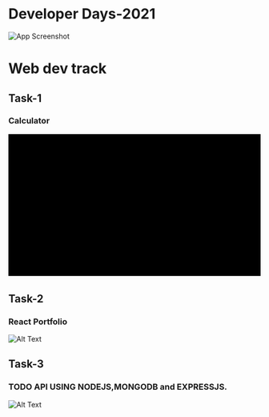 
# Developer Days-2021

![App Screenshot](https://pbs.twimg.com/media/E-dO7tlUYAEApOo?format=jpg&name=medium)

  
# Web dev track
## Task-1

### Calculator

![Alt Text](./image/p2.gif)

## Task-2

### React Portfolio

![Alt Text](./image/p1.gif)

## Task-3

### TODO API USING NODEJS,MONGODB and EXPRESSJS.

![Alt Text](./image/p3.gif)
